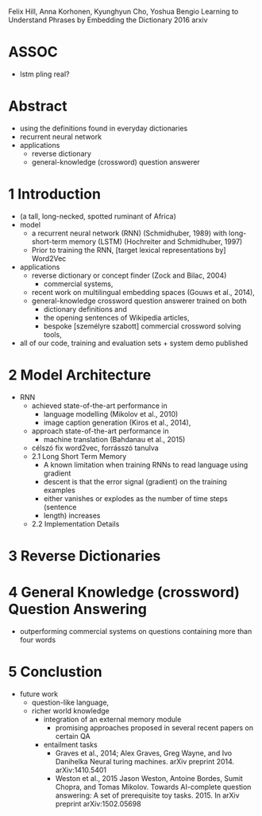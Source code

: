 Felix Hill, Anna Korhonen, Kyunghyun Cho, Yoshua Bengio
Learning to Understand Phrases by Embedding the Dictionary
2016 arxiv

# ASSOC

* lstm pling real?

# Abstract

* using the definitions found in everyday dictionaries
* recurrent neural network
* applications
  * reverse dictionary
  * general-knowledge (crossword) question answerer

# 1 Introduction

* (a tall, long-necked, spotted ruminant of Africa)
* model
  * a recurrent neural network (RNN) (Schmidhuber, 1989) with
    long-short-term memory (LSTM) (Hochreiter and Schmidhuber, 1997)
  * Prior to training the RNN, [target lexical representations by] Word2Vec
* applications
  * reverse dictionary or concept finder (Zock and Bilac, 2004)
    * commercial systems,
  * recent work on multilingual embedding spaces (Gouws et al., 2014),
  * general-knowledge crossword question answerer trained on both
    * dictionary definitions and
    * the opening sentences of Wikipedia articles,
    * bespoke [személyre szabott] commercial crossword solving tools,
* all of our code, training and evaluation sets + system demo published

# 2 Model Architecture

* RNN
  * achieved state-of-the-art performance in
    * language modelling (Mikolov et al., 2010)
    * image caption generation (Kiros et al., 2014),
  * approach state-of-the-art performance in
    * machine translation (Bahdanau et al., 2015)
  * célszó fix word2vec, forrásszó tanulva
  * 2.1 Long Short Term Memory
    * A known limitation when training RNNs to read language using gradient
    * descent is that the error signal (gradient) on the training examples
    * either vanishes or explodes as the number of time steps (sentence
    * length) increases
  * 2.2 Implementation Details

# 3 Reverse Dictionaries

# 4 General Knowledge (crossword) Question Answering

* outperforming commercial systems on questions containing more than four words

# 5 Conclustion

* future work
  * question-like language,
  * richer world knowledge
    * integration of an external memory module
      * promising approaches proposed in several recent papers on certain QA 
    * entailment tasks
      * Graves et al., 2014;
         Alex Graves, Greg Wayne, and Ivo Danihelka
         Neural turing machines. arXiv preprint
         2014.  arXiv:1410.5401
      * Weston et al., 2015
         Jason Weston, Antoine Bordes, Sumit Chopra, and Tomas Mikolov. 
         Towards AI-complete question answering: 
           A set of prerequisite toy tasks. 
         2015.  In arXiv preprint arXiv:1502.05698
